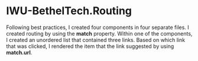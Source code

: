 # IWU-BethelTech.Routing

Following best practices, I created four components in  four separate files. I created routing by using the <b>match</b> property.
Within one of the components, I created an unordered list that contained three links. Based on which link that was clicked, I rendered the item that the link suggested by using <b>match.url</b>. 
